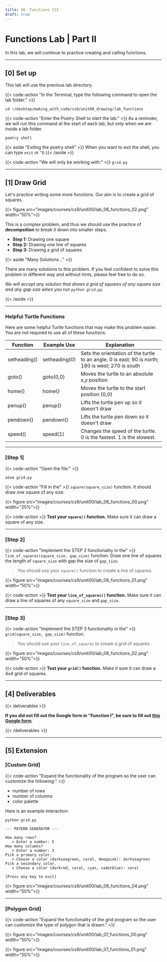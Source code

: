 ```yaml
---
title: 08. Functions III
draft: true
---
```

# Functions Lab | Part II

In this lab, we will continue to practice creating and calling functions. 

---

## [0] Set up

This lab will use the previous lab directory. 

{{< code-action "In the Terminal, type the following command to open the lab folder." >}}
```shell
cd ~/desktop/making_with_code/cs9/unit00_drawing/lab_functions
```

{{< code-action "Enter the Poetry Shell to start the lab." >}} As a reminder, we will run this command at the start of each lab, but only when we are inside a lab folder.
```shell
poetry shell
```

{{< aside "Exiting the poetry shell" >}}
When you want to exit the shell, you can type `exit` or `^D`
{{< /aside >}}

{{< code-action "We will only be working with:" >}} `grid.py`

---

## [1] Draw Grid

Let's practice writing some more functions. Our aim is to create a grid of squares.

{{< figure src="images/courses/cs9/unit00/lab_06_functions_02.png" width="50%">}}

This is a complex problem, and thus we should use the practice of **decompsition** to break it down into smaller steps.

- **Step 1:** Drawing one square
- **Step 2:** Drawing one line of squares
- **Step 3:** Drawing a grid of squares

{{< aside "Many Solutions..." >}}

There are many solutions to this problem. If you feel confident to solve this problem in different way and without hints, please feel free to do so.

*We will accept any solution that draws a grid of squares of any square size and any gap size when you run `python grid.py`.*

{{< /aside >}}

---

### Helpful Turtle Functions

Here are some helpful Turtle functions that may make this problem easier. You are not required to use all of these functions. 

| Function     | Example Use   | Explanation                                                                                        |
|--------------|---------------|----------------------------------------------------------------------------------------------------|
| setheading() | setheading(0) | Sets the orientation of the turtle to an angle.  0 is east; 90 is north; 180 is west; 270 is south |
| goto()       | goto(0,0)     | Moves the turtle to an absolute x,y position                                                       |
| home()       | home()        | Moves the turtle to the start position (0,0)                                                       |
| penup()      | penup()       | Lifts the turtle pen up so it doesn't draw                                                         |
| pendown()    | pendown()     | Lifts the turtle pen down so it doesn't draw                                                       |
| speed()      | speed(1)      | Changes the speed of the turtle. 0 is the fastest. 1 is the slowest.                               |

---

### [Step 1]

{{< code-action "Open the file:" >}}
```shell
atom grid.py
```

{{< code-action "Fill in the" >}} `square(square_size)` function. It should draw one square of any size.

{{< figure src="images/courses/cs9/unit00/lab_06_functions_00.png" width="25%">}}

{{< code-action >}} **Test your `square()` function.** Make sure it can draw a square of any size.  


---

### [Step 2]

{{< code-action "Implement the STEP 2 functionality in the" >}} `line_of_squares(square_size, gap_size)` function. Draw one line of squares the length of `square_size` with gap the size of `gap_size`.
> You should use your `square()` function to create a line of squares.

{{< figure src="images/courses/cs9/unit00/lab_06_functions_01.png" width="50%">}}

{{< code-action >}} **Test your `line_of_squares()` function.** Make sure it can draw a line of squares of any `square_size` and `gap_size`.


---

### [Step 3]

{{< code-action "Implement the STEP 3 functionality in the" >}} `grid(square_size, gap_size)` function.
> You should use your `line_of_squares` to create a grid of squares.

{{< figure src="images/courses/cs9/unit00/lab_06_functions_02.png" width="50%">}}

{{< code-action >}} **Test your `grid()` function.** Make it sure it can draw a 4x4 grid of squares.


---

## [4] Deliverables

{{< deliverables  >}}

**If you did not fill out the Google form in "Function I", be sure to fill out [this Google form](https://docs.google.com/forms/d/e/1FAIpQLSdEzSmliyxzEcLmk7qHxfeCui9zp0ReDif4pJUzGoDob7sTyw/viewform?usp=sf_link)**.


{{< /deliverables >}}

---
## [5] Extension



### [Custom Grid]



{{< code-action "Expand the functionality of the program so the user can customize the following:"  >}}
- number of rows
- number of columns
- color palette


Here is an example interaction:

```shell
python grid.py

--- PATERN GENERATOR ---

How many rows?
   > Enter a number: 5
How many columns?
   > Enter a number: 3
Pick a primary color.
   > Choose a color (darkseagreen, coral, deeppink): darkseagreen
Pick a secondary color.
   > Choose a color (darkred, coral, cyan, cadetblue): coral

[Press any key to exit]
```

{{< figure src="images/courses/cs9/unit00/lab_06_functions_04.png" width="50%">}}

---

### [Polygon Grid]

{{< code-action "Expand the functionality of the grid program so the user can customize the type of polygon that is drawn."  >}}


{{< figure src="images/courses/cs9/unit00/lab_07_functions_00.png" width="50%">}}


{{< figure src="images/courses/cs9/unit00/lab_07_functions_01.png" width="50%">}}
